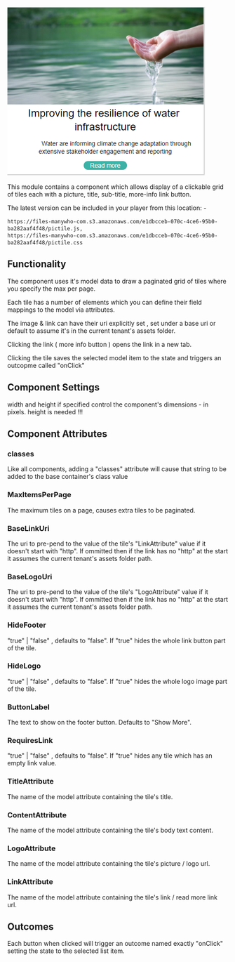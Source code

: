 ![alt text](https://github.com/MarkWattsBoomi/PictureTiles/blob/main/example.png)

This module contains a component which allows display of a clickable grid of tiles each with a picture, title, sub-title, more-info link button.

The latest version can be included in your player from this location: -

```
https://files-manywho-com.s3.amazonaws.com/e1dbcceb-070c-4ce6-95b0-ba282aaf4f48/pictile.js,
https://files-manywho-com.s3.amazonaws.com/e1dbcceb-070c-4ce6-95b0-ba282aaf4f48/pictile.css
```


## Functionality

The component uses it's model data to draw a paginated grid of tiles where you specify the max per page.

Each tile has a number of elements which you can define their field mappings to the model via attributes.

The image & link can have their uri explicitly set , set under a base uri or default to assume it's in the current tenant's assets folder.

Clicking the link ( more info button ) opens the link in a new tab.

Clicking the tile saves the selected model item to the state and triggers an outcopme called "onClick"



## Component Settings

width and height if specified control the component's dimensions - in pixels.
height is needed !!!


## Component Attributes

### classes

Like all components, adding a "classes" attribute will cause that string to be added to the base container's class value

### MaxItemsPerPage
The maximum tiles on a page, causes extra tiles to be paginated.

### BaseLinkUri
The uri to pre-pend to the value of the tile's "LinkAttribute" value if it doesn't start with "http".
If ommitted then if the link has no "http" at the start it assumes the current tenant's assets folder path.

### BaseLogoUri
The uri to pre-pend to the value of the tile's "LogoAttribute" value if it doesn't start with "http".
If ommitted then if the link has no "http" at the start it assumes the current tenant's assets folder path.

### HideFooter
"true" | "false" , defaults to "false".
If "true" hides the whole link button part of the tile.

### HideLogo
"true" | "false" , defaults to "false".
If "true" hides the whole logo image part of the tile.

### ButtonLabel
The text to show on the footer button.
Defaults to "Show More".

### RequiresLink
"true" | "false" , defaults to "false".
If "true" hides any tile which has an empty link value.

### TitleAttribute
The name of the model attribute containing the tile's title.

### ContentAttribute
The name of the model attribute containing the tile's body text content.

### LogoAttribute
The name of the model attribute containing the tile's picture / logo url.

### LinkAttribute
The name of the model attribute containing the tile's link / read more link url.


## Outcomes

Each button when clicked will trigger an outcome named exactly "onClick" setting the state to the selected list item.











